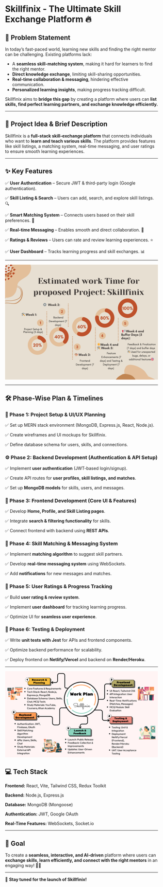 # Skillfinix - The Ultimate Skill Exchange Platform 🔥

## 📌 Problem Statement

In today’s fast-paced world, learning new skills and finding the right mentor can be challenging. Existing platforms lack:

- A **seamless skill-matching system**, making it hard for learners to find the right mentor.
- **Direct knowledge exchange**, limiting skill-sharing opportunities.
- **Real-time collaboration & messaging**, hindering effective communication.
- **Personalized learning insights**, making progress tracking difficult.

Skillfinix aims to **bridge this gap** by creating a platform where users can **list skills, find perfect learning partners, and exchange knowledge efficiently.**

---

## 🚀 Project Idea & Brief Description

Skillfinix is a **full-stack skill-exchange platform** that connects individuals who want to **learn and teach various skills**. The platform provides features like skill listings, a matching system, real-time messaging, and user ratings to ensure smooth learning experiences.

---

## ✨ Key Features

✅ **User Authentication** – Secure JWT & third-party login (Google authentication).

✅ **Skill Listing & Search** – Users can add, search, and explore skill listings. 🔍

✅ **Smart Matching System** – Connects users based on their skill preferences. 🤝

✅ **Real-time Messaging** – Enables smooth and direct collaboration. 💬

✅ **Ratings & Reviews** – Users can rate and review learning experiences. ⭐

✅ **User Dashboard** – Tracks learning progress and skill exchanges. 📊

---




![](images/Beige%20Project%20Planning%20Timeline%20Infographic%20Graph.png)



---

## 🛠 Phase-Wise Plan & Timelines

### **📅 Phase 1: Project Setup & UI/UX Planning**

✅ Set up MERN stack environment (MongoDB, Express.js, React, Node.js).

✅ Create wireframes and UI mockups for Skillfinix.

✅ Define database schema for users, skills, and connections.

### **⚙️ Phase 2: Backend Development (Authentication & API Setup)**

✅ Implement **user authentication** (JWT-based login/signup).

✅ Create API routes for **user profiles, skill listings, and matches**.

✅ Set up **MongoDB models** for skills, users, and messages.

### **🎨 Phase 3: Frontend Development (Core UI & Features)**

✅ Develop **Home, Profile, and Skill Listing pages**.

✅ Integrate **search & filtering functionality** for skills.

✅ Connect frontend with backend using **REST APIs**.

### **🔎 Phase 4: Skill Matching & Messaging System**

✅ Implement **matching algorithm** to suggest skill partners.

✅ Develop **real-time messaging system** using WebSockets.

✅ Add **notifications** for new messages and matches.

### **🌟 Phase 5: User Ratings & Progress Tracking**

✅ Build **user rating & review system**.

✅ Implement **user dashboard** for tracking learning progress.

✅ Optimize UI for **seamless user experience**.

### **🚀 Phase 6: Testing & Deployment**

✅ Write **unit tests with Jest** for APIs and frontend components.

✅ Optimize backend performance for scalability.

✅ Deploy frontend on **Netlify/Vercel** and backend on **Render/Heroku**.

---


![](images/skillfinix%20workplan%20chart.png)

## 💻 Tech Stack

**Frontend:** React, Vite, Tailwind CSS, Redux Toolkit

**Backend:** Node.js, Express.js

**Database:** MongoDB (Mongoose)

**Authentication:** JWT, Google OAuth

**Real-Time Features:** WebSockets, Socket.io

---

## 🎯 Goal

To create a **seamless, interactive, and AI-driven** platform where users can **exchange skills, learn efficiently, and connect with the right mentors** in an engaging way! 🚀🔥

---

🔗 **Stay tuned for the launch of Skillfinix!**

